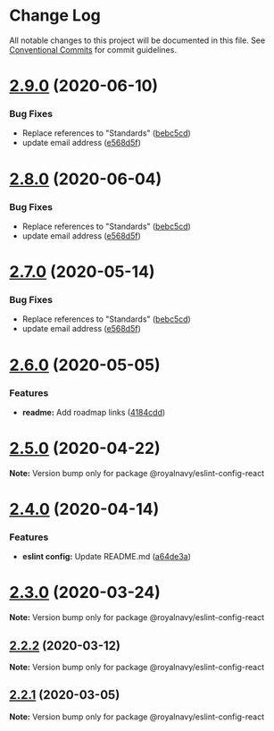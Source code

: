 # Change Log

All notable changes to this project will be documented in this file.
See [Conventional Commits](https://conventionalcommits.org) for commit guidelines.

# [2.9.0](https://m7kvqbe1.github.com/Royal-Navy/design-system/compare/2.6.0...2.9.0) (2020-06-10)


### Bug Fixes

* Replace references to "Standards" ([bebc5cd](https://m7kvqbe1.github.com/Royal-Navy/design-system/commit/bebc5cd920b0ae959185f4b754ddbf7fa1ad7d4f))
* update email address ([e568d5f](https://m7kvqbe1.github.com/Royal-Navy/design-system/commit/e568d5f0ec77e1cbb1ad77e43ce45859dbb00c0a))





# [2.8.0](https://m7kvqbe1.github.com/Royal-Navy/design-system/compare/2.6.0...2.8.0) (2020-06-04)


### Bug Fixes

* Replace references to "Standards" ([bebc5cd](https://m7kvqbe1.github.com/Royal-Navy/design-system/commit/bebc5cd920b0ae959185f4b754ddbf7fa1ad7d4f))
* update email address ([e568d5f](https://m7kvqbe1.github.com/Royal-Navy/design-system/commit/e568d5f0ec77e1cbb1ad77e43ce45859dbb00c0a))





# [2.7.0](https://thyhjwb6.github.com/Royal-Navy/design-system/compare/2.6.0...2.7.0) (2020-05-14)


### Bug Fixes

* Replace references to "Standards" ([bebc5cd](https://thyhjwb6.github.com/Royal-Navy/design-system/commit/bebc5cd920b0ae959185f4b754ddbf7fa1ad7d4f))
* update email address ([e568d5f](https://thyhjwb6.github.com/Royal-Navy/design-system/commit/e568d5f0ec77e1cbb1ad77e43ce45859dbb00c0a))





# [2.6.0](https://github.com/Royal-Navy/design-system/compare/2.5.0...2.6.0) (2020-05-05)


### Features

* **readme:** Add roadmap links ([4184cdd](https://github.com/Royal-Navy/design-system/commit/4184cddd1a1dfcd5adb039d98fe28b8d09b9eb18))





# [2.5.0](https://github.com/Royal-Navy/design-system/compare/2.4.0...2.5.0) (2020-04-22)

**Note:** Version bump only for package @royalnavy/eslint-config-react





# [2.4.0](https://github.com/Royal-Navy/design-system/compare/2.3.0...2.4.0) (2020-04-14)


### Features

* **eslint config:** Update README.md ([a64de3a](https://github.com/Royal-Navy/design-system/commit/a64de3a3769109a789fa516ea2bb66acb3d09567))





# [2.3.0](https://github.com/Royal-Navy/design-system/compare/2.2.1...2.3.0) (2020-03-24)

**Note:** Version bump only for package @royalnavy/eslint-config-react





## [2.2.2](https://github.com/Royal-Navy/design-system/compare/2.2.1...2.2.2) (2020-03-12)

**Note:** Version bump only for package @royalnavy/eslint-config-react





## [2.2.1](https://github.com/Royal-Navy/design-system/compare/2.2.0...2.2.1) (2020-03-05)

**Note:** Version bump only for package @royalnavy/eslint-config-react
